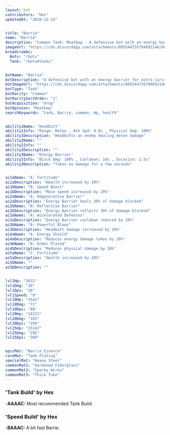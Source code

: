 ```yaml
---
layout: bot
contributors: "Hex"
updatedAt: "2020-12-24"


title: "Barrie"
name: "Barrie"
description: "Common Tank: Meatbag - A defensive bot with an energy barrier for extra survivability. Always has a headache"
imageUrl: "https://cdn.discordapp.com/attachments/885544735794692146/885545579126603857/barrie.png"
breadcrumbs:
  Bots: "/bots"
  Tank: "/bots#tanks"


botName: "Barrie"
botDescription: "A defensive bot with an energy barrier for extra survivability. Always has a headache"
botImageUrl: "https://cdn.discordapp.com/attachments/885544735794692146/885545579126603857/barrie.png"
botType: "Tank"
botRarity: "Common"
botRaritySortOrder: "1"
botAcquisition: "drop"
botOpinion: "Meatbag"
searchKeywords: "tank, Barrie, common, Hp, health"


ability1Name: "Headbutt"
ability1Info: "Range: Melee , Atk Spd: 0.8s , Physical Dmg: 100%"
ability1Description: "Headbutts an enemy dealing melee damage"
ability2Name: ""
ability2Info: ""
ability2Description: ""
ability3Name: "Energy Barrier"
ability3Info: "Block Dmg: 100% , Cooldown: 10s , Duration: 2.5s"
ability3Description: "Takes no damage for a few seconds"


ai1aName: "A: Fortitude"
ai1aDescription: "Health increased by 20%"
ai1bName: "B: Speed Boost"
ai1bDescription: "Move speed increased by 20%"
ai2aName: "A: Regenerative Barrier"
ai2aDescription: "Energy Barrier heals 30% of damage blocked"
ai2bName: "B: Reflective Barrier"
ai2bDescription: "Energy Barrier reflects 30% of damage blocked"
ai3aName: "A: Accelerated Defences"
ai3aDescription: "Energy Barrier cooldown reduced by 20%"
ai3bName: "B: Powerful Blows"
ai3bDescription: "Headbutt damage increased by 20%"
ai4aName: "A: Energy Shield"
ai4aDescription: "Reduces energy damage taken by 20%"
ai4bName: "B: Armor Plated"
ai4bDescription: "Reduces physical damage by 20%"
ai5aName: "C: Fortitude"
ai5aDescription: "Health increased by 20%"
ai5bName: ""
ai5bDescription: ""


lvl1Hp: "2632"
lvl1Dmg: "30"
lvl1Dps: "38"
lvl1Speed: "9"
lvl10Hp: "5541"
lvl10Dmg: "71"
lvl10Dps: "88"
lvl20Hp: "14372"
lvl20Dmg: "183"
lvl20Dps: "299"
lvl25Hp: "23147"
lvl25Dmg: "295"
lvl25Dps: "369"


epicMat: "Barrie Essence"
rareMat: "Tank Plating"
specialMat: "Heavy Steel"
commonMat1: "Hardened Fiberglass"
commonMat2: "Sparky Wires"
commonMat3: "Thick Tube"
---
```


### 'Tank Build' by Hex
-**AAAAC:** Most recommended Tank Build.

### 'Speed Build' by Hex
-**BAAAC:** A bit fast Barrie.

